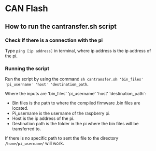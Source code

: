 # CAN Flash

## How to run the cantransfer.sh script

### Check if there is a connection with the pi

Type ``ping [ip address]`` in terminal, where ip address is the ip address of the pi.

### Running the script

Run the script by using the command ``sh cantransfer.sh 'bin_files' 'pi_username' 'host' 'destination_path``.

Where the inputs are 'bin_files' 'pi_username' 'host' 'destination_path':

- Bin files is the path to where the compiled firmware .bin files are located.
- Pi_username is the username of the raspberry pi.
- Host is the ip address of the pi.
- Destination path is the folder in the pi where the bin files will be transferred to.

If there is no specific path to sent the file to the directory ``/home/pi_username/`` will work.